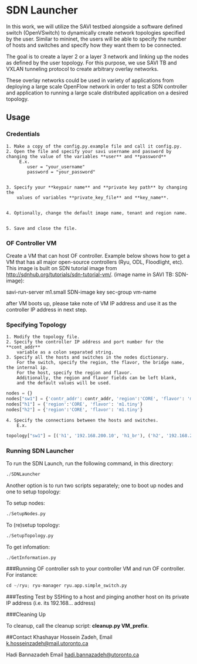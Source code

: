 # SDN Launcher

In this work, we will utilize the SAVI testbed alongside a software 
defined switch (OpenVSwitch) to dynamically create network topologies 
specified by the user. Similar to mininet, the users will be able to 
specify the number of hosts and switches and specify how they want them 
to be connected. 

The goal is to create a layer 2 or a layer 3 network and linking up the 
nodes as defined by the user topology. For this purpose, we use SAVI TB
and VXLAN tunneling protocol to create arbitrary overlay networks. 

These overlay networks could be used in variety of applications from 
deploying a large scale OpenFlow network in order to test a SDN controller
and application to running a large scale distributed application on a 
desired topology.

## Usage

### Credentials
    
    1. Make a copy of the config.py.example file and call it config.py.
    2. Open the file and specify your savi username and password by changing the value of the variables **user** and **password** 
         E.x. 
            user = "your_username"
            password = "your_password"


    3. Specify your **keypair name** and **private key path** by changing the 
        values of variables **private_key_file** and **key_name**.


    4. Optionally, change the default image name, tenant and region name.


    5. Save and close the file.

### OF Controller VM

Create a VM that can host OF controller. Example below shows how to get a VM that has all major open-source controllers (Ryu, ODL, Floodlight, etc). This image is built on SDN tutorial image from http://sdnhub.org/tutorials/sdn-tutorial-vm/. (image name in SAVI TB: SDN-image):

savi-run-server m1.small SDN-image key sec-group vm-name

after VM boots up, please take note of VM IP address and use it as the controller IP address in next step.

### Specifying Topology
    
    1. Modify the topology file.
    2. Specify the controller IP address and port number for the **cont_addr**
        variable as a colon separated string.
    3. Specify all the hosts and switches in the nodes dictionary.
        For the switch, specify the region, the flavor, the bridge name, the internal ip.
        For the host, specify the region and flavor.
        Additionally, the region and flavor fields can be left blank, 
        and the default values will be used. 

```python 
nodes = {}
nodes["sw1"] = {'contr_addr': contr_addr, 'region':'CORE', 'flavor': 'm1.small', 'bridge_name': 'sw1_br', 'int_ip':('p1', '192.168.200.18')}
nodes["h1"] = {'region':'CORE', 'flavor': 'm1.tiny'}
nodes["h2"] = {'region':'CORE', 'flavor': 'm1.tiny'}
```
    4. Specify the connections between the hosts and switches.
        E.x.

```python
topology["sw1"] = [('h1', '192.168.200.10', 'h1_br'), ('h2', '192.168.200.11')]
```

### Running SDN Launcher
To run the SDN Launch, run the following command, in this directory:
```python
./SDNLauncher
```

Another option is to run two scripts separately; one to boot up nodes and one to setup topology:

To setup nodes:

```python
./SetupNodes.py
```

To (re)setup topology:

```python
./SetupTopology.py
```

To get infomation:

```python
./GetInformation.py
```

###Running OF controller
ssh to your controller VM and run OF controller.
For instance: 

```python
cd ~/ryu; ryu-manager ryu.app.simple_switch.py
```

###Testing
 Test by SSHing to a host and pinging another host on 
        its private IP address (i.e. its 192.168... address) 
        
###Cleaning Up

To cleanup, call the cleanup script: **cleanup.py VM_prefix**.

##Contact
Khashayar Hossein Zadeh, 
Email <k.hosseinzadeh@mail.utoronto.ca>

Hadi Bannazadeh
Email <hadi.bannazadeh@utoronto.ca>
